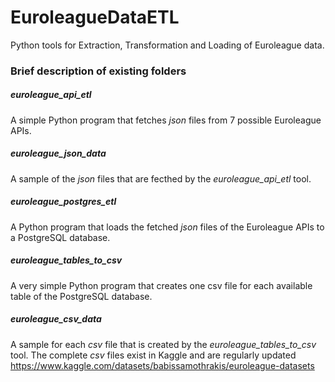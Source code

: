# EuroleagueDataETL
Python tools for Extraction, Transformation and Loading of Euroleague data. 

### Brief description of existing folders

##### euroleague_api_etl
A simple Python program that fetches _json_ files from 7 possible Euroleague APIs.

##### euroleague_json_data
A sample of the _json_ files that are fecthed by the _euroleague_api_etl_ tool.

##### euroleague_postgres_etl
A Python program that loads the fetched _json_ files of the Euroleague APIs to a PostgreSQL database.

##### euroleague_tables_to_csv
A very simple Python program that creates one csv file for each available table of the PostgreSQL database.

##### euroleague_csv_data
A sample for each _csv_ file that is created by the _euroleague_tables_to_csv_ tool.
The complete _csv_ files exist in Kaggle and are regularly updated https://www.kaggle.com/datasets/babissamothrakis/euroleague-datasets